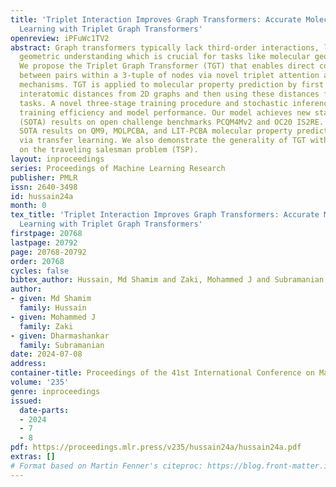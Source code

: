 ```yaml
---
title: 'Triplet Interaction Improves Graph Transformers: Accurate Molecular Graph
  Learning with Triplet Graph Transformers'
openreview: iPFuWc1TV2
abstract: Graph transformers typically lack third-order interactions, limiting their
  geometric understanding which is crucial for tasks like molecular geometry prediction.
  We propose the Triplet Graph Transformer (TGT) that enables direct communication
  between pairs within a 3-tuple of nodes via novel triplet attention and aggregation
  mechanisms. TGT is applied to molecular property prediction by first predicting
  interatomic distances from 2D graphs and then using these distances for downstream
  tasks. A novel three-stage training procedure and stochastic inference further improve
  training efficiency and model performance. Our model achieves new state-of-the-art
  (SOTA) results on open challenge benchmarks PCQM4Mv2 and OC20 IS2RE. We also obtain
  SOTA results on QM9, MOLPCBA, and LIT-PCBA molecular property prediction benchmarks
  via transfer learning. We also demonstrate the generality of TGT with SOTA results
  on the traveling salesman problem (TSP).
layout: inproceedings
series: Proceedings of Machine Learning Research
publisher: PMLR
issn: 2640-3498
id: hussain24a
month: 0
tex_title: 'Triplet Interaction Improves Graph Transformers: Accurate Molecular Graph
  Learning with Triplet Graph Transformers'
firstpage: 20768
lastpage: 20792
page: 20768-20792
order: 20768
cycles: false
bibtex_author: Hussain, Md Shamim and Zaki, Mohammed J and Subramanian, Dharmashankar
author:
- given: Md Shamim
  family: Hussain
- given: Mohammed J
  family: Zaki
- given: Dharmashankar
  family: Subramanian
date: 2024-07-08
address:
container-title: Proceedings of the 41st International Conference on Machine Learning
volume: '235'
genre: inproceedings
issued:
  date-parts:
  - 2024
  - 7
  - 8
pdf: https://proceedings.mlr.press/v235/hussain24a/hussain24a.pdf
extras: []
# Format based on Martin Fenner's citeproc: https://blog.front-matter.io/posts/citeproc-yaml-for-bibliographies/
---
```


